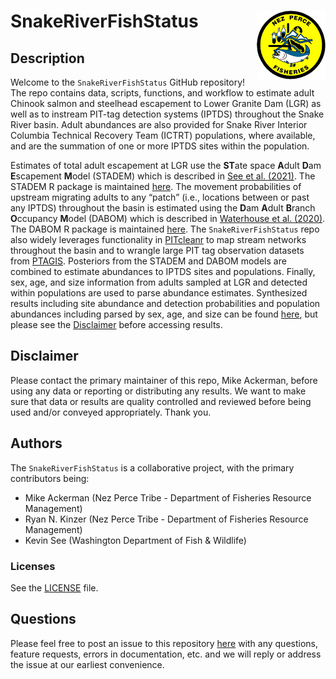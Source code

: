 
<!-- README.md is generated from README.Rmd. Please edit that file -->

# SnakeRiverFishStatus <a href='https://github.com/NPTfisheries/SnakeRiverFishStatus'><img src='DFRM.png' align="right" width="110" /></a>

## Description

Welcome to the `SnakeRiverFishStatus` GitHub repository! The repo
contains data, scripts, functions, and workflow to estimate adult
Chinook salmon and steelhead escapement to Lower Granite Dam (LGR) as
well as to instream PIT-tag detection systems (IPTDS) throughout the
Snake River basin. Adult abundances are also provided for Snake River
Interior Columbia Technical Recovery Team (ICTRT) populations, where
available, and are the summation of one or more IPTDS sites within the
population.

Estimates of total adult escapement at LGR use the **ST**ate space
**A**dult **D**am **E**scapement **M**odel (STADEM) which is described
in [See et
al. (2021)](https://afspubs.onlinelibrary.wiley.com/doi/abs/10.1002/nafm.10649).
The STADEM R package is maintained
[here](https://github.com/KevinSee/STADEM). The movement probabilities
of upstream migrating adults to any “patch” (i.e., locations between or
past any IPTDS) throughout the basin is estimated using the **D**am
**A**dult **B**ranch **O**ccupancy **M**odel (DABOM) which is described
in [Waterhouse et
al. (2020)](https://esajournals.onlinelibrary.wiley.com/doi/full/10.1002/eap.2202).
The DABOM R package is maintained
[here](https://github.com/KevinSee/DABOM). The `SnakeRiverFishStatus`
repo also widely leverages functionality in
[PITcleanr](https://github.com/KevinSee/PITcleanr) to map stream
networks throughout the basin and to wrangle large PIT tag observation
datasets from [PTAGIS](https://www.ptagis.org/). Posteriors from the
STADEM and DABOM models are combined to estimate abundances to IPTDS
sites and populations. Finally, sex, age, and size information from
adults sampled at LGR and detected within populations are used to parse
abundance estimates. Synthesized results including site abundance and
detection probabilities and population abundances including parsed by
sex, age, and size can be found
[here](https://github.com/NPTfisheries/SnakeRiverFishStatus/tree/main/output/syntheses),
but please see the [Disclaimer](#disclaimer) before accessing results.

## Disclaimer

Please contact the primary maintainer of this repo, Mike Ackerman,
before using any data or reporting or distributing any results. We want
to make sure that data or results are quality controlled and reviewed
before being used and/or conveyed appropriately. Thank you.

## Authors

The `SnakeRiverFishStatus` is a collaborative project, with the primary
contributors being:

- Mike Ackerman (Nez Perce Tribe - Department of Fisheries Resource
  Management)
- Ryan N. Kinzer (Nez Perce Tribe - Department of Fisheries Resource
  Management)
- Kevin See (Washington Department of Fish & Wildlife)

### Licenses

See the [LICENSE](LICENSE) file.

## Questions

Please feel free to post an issue to this repository
[here](https://github.com/NPTfisheries/SnakeRiverFishStatus/issues) with
any questions, feature requests, errors in documentation, etc. and we
will reply or address the issue at our earliest convenience.
